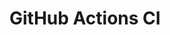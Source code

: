# GitHub Actions CI

























































































































































































































































































































































































































































































































































































































































































































































































































































































































































































































































































































































































































































































































































































































































































































































































































































































































































































































































































































































































































































































































































































































































































































































































































































































































































































































































































































































































